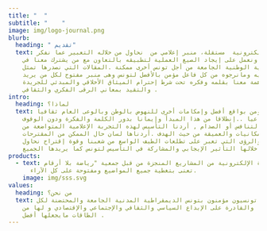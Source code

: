 ```yaml
---
title: "  "
subtitle: "    "
image: img/logo-journal.png
blurb:
  heading: " تقديم"
  text: جريدة إلكترونية  مستقلة، منبر إعلامي من  نحاول من خلاله التعبير عما نفكر
    فيه ونعمل على إيجاد الصيغ العملية لتطبيقه بالتعاون مع من يشترك معنا في
    الرؤية الوطنية الجامعة من أجل تونس أخرى ممكنة .المقالات التي نصدرها تمثل
    مانفكر فيه ومانرجوه من كل فاعل مؤمن بالأفضل لتونس وهى منبر مفتوح لكل من يريد
    المساهمة معنا بقلمه وفكره تحت شرط إحترام الميثاق الأخلاقي والمبدئي للجريدة
    والتقيد بمعاني الرقى الفكري والثقافي .
intro:
  heading: لماذا؟
  text: لأننا نؤمن بواقع أفضل وإمكامات أخرى للنهوض بالوطن وبالوعى العام ثقافيا
    وإجتماعيا ..إنطلاقا من هذا المبدأ وإيمانا بدور الكلمة والفكرة ودون الوقوف
    على خط التنافس أو الصدام , أردنا التأسيس لهذه التجربة الإعلامية المتواضعة من
    حيث الإمكانيات والعميقة من حيث الهدف .أردناها لسان حال الممكن من المقترحات
    والحلول والرؤى التي تعبر على تطلعات الطيف الواسع من شعبنا وقوة إقتراح نحاول
    من خلالها التأثير الإيجابي والمشاركة في التأسيس لتونس كما يريدها الجميع.
products:
  - text: الجريدة الإلكترونية من المشاريع المنجزة من قبل جمعية "رياضة بلا أرقام"
      تعنى بتغطية جميع المواضيع ومفتوحة على كل الآراء.
    image: img/sss.svg
values:
  heading: من نحن؟
  text: مواطنون تونسيون مؤمنون بتونس الديمقراطية المدنية الجامعة والمحتضنة لكل
    طاقاتها والقادرة على الإبداع السياسي والثقافي والإجتماعي والإقتصادي و لها من
    الطاقات مايجعلها أفضل .
---
```

